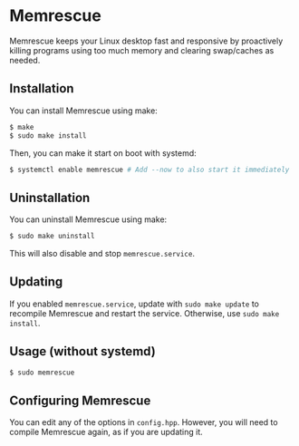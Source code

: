 # Memrescue
Memrescue keeps your Linux desktop fast and responsive by proactively killing programs using too much memory and clearing swap/caches as needed.

## Installation
You can install Memrescue using make:
```sh
$ make
$ sudo make install
```
Then, you can make it start on boot with systemd:
```sh
$ systemctl enable memrescue # Add --now to also start it immediately
```

## Uninstallation
You can uninstall Memrescue using make:
```sh
$ sudo make uninstall
```
This will also disable and stop `memrescue.service`.

## Updating
If you enabled `memrescue.service`, update with `sudo make update` to recompile Memrescue and restart the service. Otherwise, use `sudo make install`.

## Usage (without systemd)
```sh
$ sudo memrescue
```

## Configuring Memrescue
You can edit any of the options in `config.hpp`. However, you will need to compile Memrescue again, as if you are updating it.
